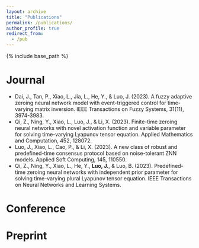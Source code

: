 ```yaml
---
layout: archive
title: "Publications"
permalink: /publications/
author_profile: true
redirect_from:
  - /pub
---
```


{% include base_path %}

# Journal
* Dai, J., Tan, P., Xiao, L., Jia, L., He, Y., & Luo, J. (2023). A fuzzy adaptive zeroing neural network model with event-triggered control for time-varying matrix inversion. IEEE Transactions on Fuzzy Systems, 31(11), 3974-3983.
* Qi, Z., Ning, Y., Xiao, L., Luo, J., & Li, X. (2023). Finite-time zeroing neural networks with novel activation function and variable parameter for solving time-varying Lyapunov tensor equation. Applied Mathematics and Computation, 452, 128072.
* Luo, J., Xiao, L., Cao, P., & Li, X. (2023). A new class of robust and predefined-time consensus protocol based on noise-tolerant ZNN models. Applied Soft Computing, 145, 110550.
* Qi, Z., Ning, Y., Xiao, L., He, Y., **Luo, J.**, & Luo, B. (2023). Predefined-time zeroing neural networks with independent prior parameter for solving time-varying plural Lyapunov tensor equation. IEEE Transactions on Neural Networks and Learning Systems.

# Conference

# Preprint